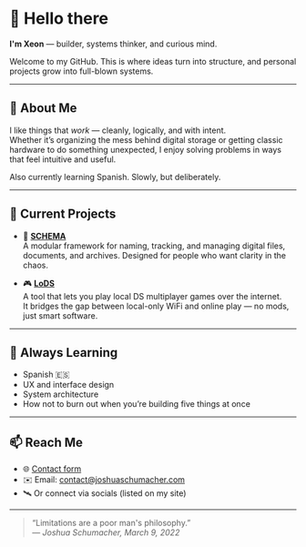 # 👋 Hello there

**I'm Xeon** — builder, systems thinker, and curious mind.

Welcome to my GitHub. This is where ideas turn into structure, and personal projects grow into full-blown systems.

---

## 🧠 About Me

I like things that *work* — cleanly, logically, and with intent.  
Whether it’s organizing the mess behind digital storage or getting classic hardware to do something unexpected, I enjoy solving problems in ways that feel intuitive and useful.

Also currently learning Spanish. Slowly, but deliberately.

---

## 🔧 Current Projects

- 🧩 [**SCHEMA**](https://github.com/JSSchumacher/SCHEMA)  
  A modular framework for naming, tracking, and managing digital files, documents, and archives. Designed for people who want clarity in the chaos.

- 🎮 [**LoDS**](https://github.com/JSSchumacher/LoDS)  
  A tool that lets you play local DS multiplayer games over the internet.  
  It bridges the gap between local-only WiFi and online play — no mods, just smart software.

---

## 🌱 Always Learning

- Spanish 🇪🇸  
- UX and interface design  
- System architecture  
- How not to burn out when you’re building five things at once

---

## 📫 Reach Me

- 🌐 [Contact form](https://www.joshuaschumacher.com/contact)  
- ✉️ Email: contact@joshuaschumacher.com  
- 🛰️ Or connect via socials (listed on my site)

---

> “Limitations are a poor man's philosophy.”  
> — *Joshua Schumacher, March 9, 2022*
